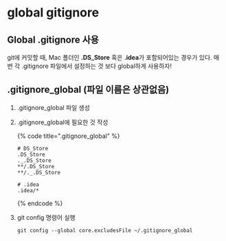# global gitignore

## Global .gitignore 사용

git에 커밋할 때, Mac 폴더인 **.DS\_Store** 혹은 **.idea**가 포함되어있는 경우가 있다. 매번 각 .gitignore 파일에서 설정하는 것 보다 global하게 사용하자!

## .gitignore\_global (파일 이름은 상관없음)

1. .gitignore\_global 파일 생성
2.  .gitignore\_global에 필요한 것 작성

    {% code title=".gitignore_global" %}
    ```
    # DS_Store
    .DS_Store
    ._.DS_Store
    **/.DS_Store
    **/._.DS_Store

    # .idea
    .idea/*
    ```
    {% endcode %}
3.  git config 명령어 실행

    ```
    git config --global core.excludesFile ~/.gitignore_global
    ```

